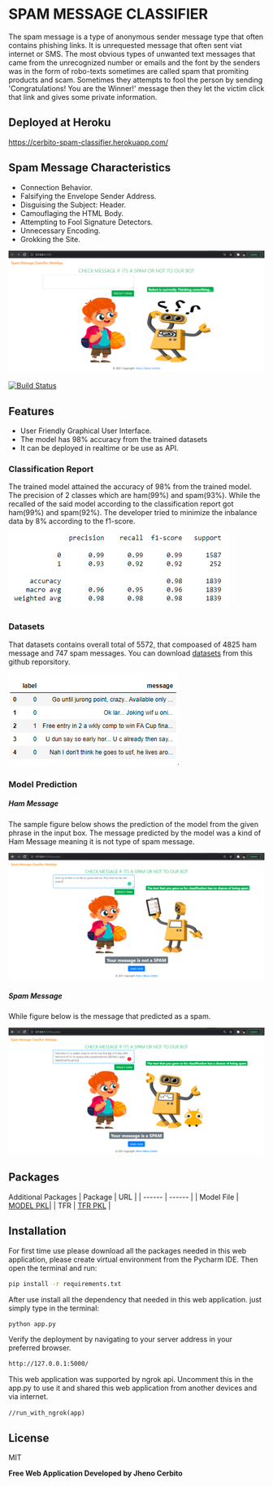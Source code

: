 # SPAM MESSAGE CLASSIFIER

The spam message is a type of anonymous sender message type that often contains phishing links. It is unrequested message that often sent viat internet or SMS. The most obvious types of unwanted text messages that came from the unrecognized number or emails and the font by the senders was in the form of robo-texts sometimes are called spam that promiting products and scam. Sometimes they attempts to fool the person by sending 'Congratulations! You are the Winner!' message then they let the victim click that link and gives some private information.

## Deployed at Heroku
https://cerbito-spam-classifier.herokuapp.com/
## Spam Message Characteristics

- Connection Behavior.
- Falsifying the Envelope Sender Address.
- Disguising the Subject: Header.
- Camouflaging the HTML Body.
- Attempting to Fool Signature Detectors.
- Unnecessary Encoding.
- Grokking the Site.

[![N|Solid](https://github.com/Senpaixyz/Spam-Message-Classifier/blob/master/images/landingpage.PNG?raw=true)](https://github.com/Senpaixyz/Spam-Message-Classifier/blob/master/images/landingpage.PNG)

[![Build Status](https://travis-ci.org/joemccann/dillinger.svg?branch=master)](https://github.com/Senpaixyz/faceEmotion-classifierr)
## Features

- User Friendly Graphical User Interface.
- The model has 98% accuracy from the trained datasets
- It can be deployed in realtime or be use as API.

### Classification Report
The trained model attained the accuracy of 98% from the trained model. The precision of 2 classes which are ham(99%) and spam(93%). While the recalled of the said model according to the classification report got ham(99%) and spam(92%). The developer tried to minimize the inbalance data by 8% according to the f1-score.

[![N|Solid](https://github.com/Senpaixyz/Spam-Message-Classifier/blob/master/images/classification_report.PNG?raw=true)](https://github.com/Senpaixyz/Spam-Message-Classifier/blob/master/images/classification_report.PNG)
### Datasets

That datasets contains overall total of 5572, that compoased of  4825 ham message and 747 spam messages. You can download [datasets](https://github.com/Senpaixyz/Spam-Message-Classifier/blob/master/data/datasets/spam.csv) from this github reporsitory.

[![N|Datasets](https://github.com/Senpaixyz/Spam-Message-Classifier/blob/master/images/datasets.PNG?raw=true)](https://github.com/Senpaixyz/Spam-Message-Classifier/blob/master/images/datasets.PNGG)

### Model Prediction
##### Ham Message
The sample figure below shows the prediction of the model from the given phrase in the input box. The message predicted by the model was a kind of Ham Message meaning it is not type of spam message.

[![N|Ham Message](https://github.com/Senpaixyz/Spam-Message-Classifier/blob/master/images/ham.PNG?raw=true)](https://github.com/Senpaixyz/Spam-Message-Classifier/blob/master/images/ham.PNG)

##### Spam Message
While figure below is the message that predicted as a spam.

[![N|Spam Message](https://github.com/Senpaixyz/Spam-Message-Classifier/blob/master/images/spam.PNG?raw=true)](https://github.com/Senpaixyz/Spam-Message-Classifier/blob/master/images/spam.PNG)

## Packages
Additional Packages
| Package | URL |
| ------ | ------ |
| Model File | [MODEL PKL](https://github.com/Senpaixyz/Spam-Message-Classifier/blob/master/models/model.pkl)|
| TFR | [TFR PKL](https://github.com/Senpaixyz/Spam-Message-Classifier/blob/master/models/tfr.pkl) |

## Installation

For first time use please download all the packages needed in this web application, please create virtual environment from the Pycharm IDE. Then open the terminal and run:

```sh
pip install -r requirements.txt
```
After use install all the dependency that needed in this web application. just simply type in the terminal:

```sh
python app.py
```
Verify the deployment by navigating to your server address in
your preferred browser.

```sh
http://127.0.0.1:5000/
```
This web application was supported by ngrok api. Uncomment this in the app.py to use it and shared this web application from another devices and via internet.

`//run_with_ngrok(app)`

## License

MIT

**Free Web Application Developed by Jheno Cerbito**
